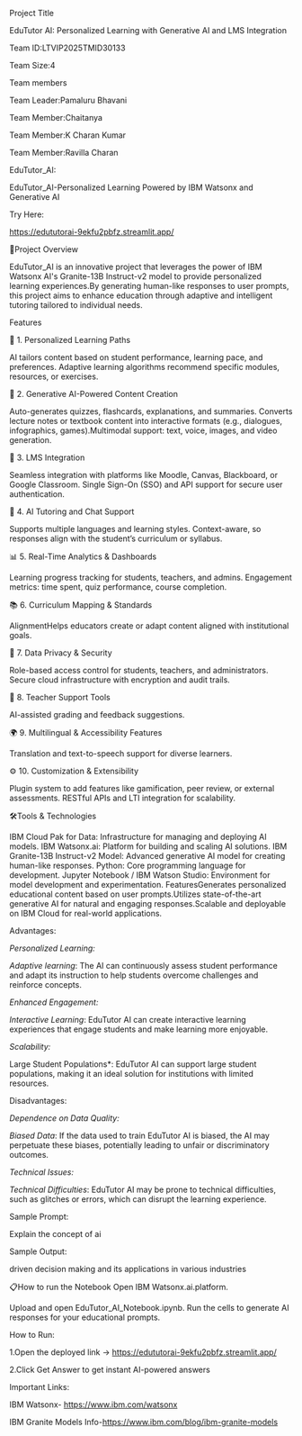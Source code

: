 
Project Title

EduTutor AI: Personalized Learning with Generative AI and LMS Integration

Team ID:LTVIP2025TMID30133

Team Size:4

Team members

Team Leader:Pamaluru Bhavani

Team Member:Chaitanya

Team Member:K Charan Kumar

Team Member:Ravilla Charan

EduTutor_AI:

EduTutor_AI-Personalized Learning Powered by IBM Watsonx and Generative AI

Try Here:

https://edututorai-9ekfu2pbfz.streamlit.app/

🎯Project Overview

EduTutor_AI is an innovative project that leverages the power of IBM Watsonx AI's Granite-13B Instruct-v2 model to provide personalized learning experiences.By generating human-like responses to user prompts, this project aims to enhance education through adaptive and intelligent tutoring tailored to individual needs.

Features

🎯 1. Personalized Learning Paths

AI tailors content based on student performance, learning pace, and preferences.
Adaptive learning algorithms recommend specific modules, resources, or exercises.

🧠 2. Generative AI-Powered Content Creation

Auto-generates quizzes, flashcards, explanations, and summaries.
Converts lecture notes or textbook content into interactive formats (e.g., dialogues, infographics, games).Multimodal support: text, voice, images, and video generation.

🔄 3. LMS Integration

Seamless integration with platforms like Moodle, Canvas, Blackboard, or Google Classroom.
Single Sign-On (SSO) and API support for secure user authentication.

💬 4. AI Tutoring and Chat Support

Supports multiple languages and learning styles.
Context-aware, so responses align with the student’s curriculum or syllabus.

📊 5. Real-Time Analytics & Dashboards

Learning progress tracking for students, teachers, and admins.
Engagement metrics: time spent, quiz performance, course completion.

📚 6. Curriculum Mapping & Standards 

AlignmentHelps educators create or adapt content aligned with institutional goals.

🔐 7. Data Privacy & Security

Role-based access control for students, teachers, and administrators.
Secure cloud infrastructure with encryption and audit trails.

🤝 8. Teacher Support Tools

AI-assisted grading and feedback suggestions.

🌍 9. Multilingual & Accessibility Features

Translation and text-to-speech support for diverse learners.

⚙️ 10. Customization & Extensibility

Plugin system to add features like gamification, peer review, or external assessments.
RESTful APIs and LTI integration for scalability.

🛠️Tools & Technologies

IBM Cloud Pak for Data: Infrastructure for managing and deploying AI models. IBM Watsonx.ai: Platform for building and scaling AI solutions. IBM Granite-13B Instruct-v2 Model: Advanced generative AI model for creating human-like responses. Python: Core programming language for development. Jupyter Notebook / IBM Watson Studio: Environment for model development and experimentation. FeaturesGenerates personalized educational content based on user prompts.Utilizes state-of-the-art generative AI for natural and engaging responses.Scalable and deployable on IBM Cloud for real-world applications.

Advantages:

*Personalized Learning:*

*Adaptive learning*: The AI can continuously assess student performance and adapt its instruction to help students overcome challenges and reinforce concepts.

*Enhanced Engagement:*

*Interactive Learning*: EduTutor AI can create interactive learning experiences that engage students and make learning more enjoyable.

*Scalability:*

Large Student Populations*: EduTutor AI can support large student populations, making it an ideal solution for institutions with limited resources.

Disadvantages:

*Dependence on Data Quality:*

*Biased Data*: If the data used to train EduTutor AI is biased, the AI may perpetuate these biases, potentially leading to unfair or discriminatory outcomes.

*Technical Issues:*

*Technical Difficulties*: EduTutor AI may be prone to technical difficulties, such as glitches or errors, which can disrupt the learning experience.

Sample Prompt:

Explain the concept of ai

Sample Output:

driven decision making and its applications in various industries

📋How to run the Notebook Open IBM Watsonx.ai.platform.

Upload and open EduTutor_AI_Notebook.ipynb. Run the cells to generate AI responses for your educational prompts.

How to Run:

1.Open the deployed link -> https://edututorai-9ekfu2pbfz.streamlit.app/

2.Click Get Answer to get instant AI-powered answers

Important Links:

IBM Watsonx- https://www.ibm.com/watsonx 

IBM Granite Models Info-https://www.ibm.com/blog/ibm-granite-models

